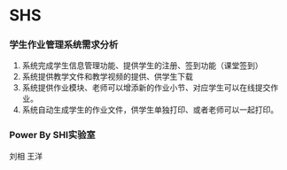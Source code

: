 # SHS
### 学生作业管理系统需求分析
1. 系统完成学生信息管理功能、提供学生的注册、签到功能（课堂签到）
2. 系统提供教学文件和教学视频的提供、供学生下载
3. 系统提供作业模块、老师可以增添新的作业小节、对应学生可以在线提交作业。
4. 系统自动生成学生的作业文件，供学生单独打印、或者老师可以一起打印。

### Power By SHI实验室
刘相 王洋
